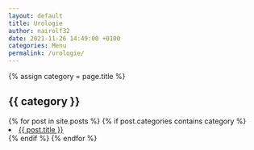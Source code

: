 ```yaml
---
layout: default
title: Urologie
author: nairolf32
date: 2021-11-26 14:49:00 +0100
categories: Menu
permalink: /urologie/
---
```


{% assign category = page.title %}

<h2>{{ category }}</h2>
{% for post in site.posts %}
{% if post.categories contains category %}
<li> <a href="{{ post.url | relative_url }}">{{ post.title }}</a></li>
{% endif %}
{% endfor %}
